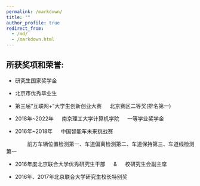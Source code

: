 ```yaml
---
permalink: /markdown/
title: ""
author_profile: true
redirect_from: 
  - /md/
  - /markdown.html
---
```

所获奖项和荣誉:
---

* 研究生国家奖学金

* 北京市优秀毕业生

* 第三届“互联网+”大学生创新创业大赛 &emsp; 北京赛区二等奖(排名第一)

* 2018年~2022年 &emsp; 南京理工大学计算机学院 &emsp; 一等学业奖学金

* 2016年~2018年 &emsp; 中国智能车未来挑战赛
  
&emsp;&emsp;&emsp;&emsp;前方车辆位置检测第一、车道偏离检测第二、车道保持第三、车道线检测第一

* 2016年度北京联合大学优秀研究生干部 &emsp; & &emsp; 校研究生会副主席

* 2016年、2017年北京联合大学研究生校长特别奖
